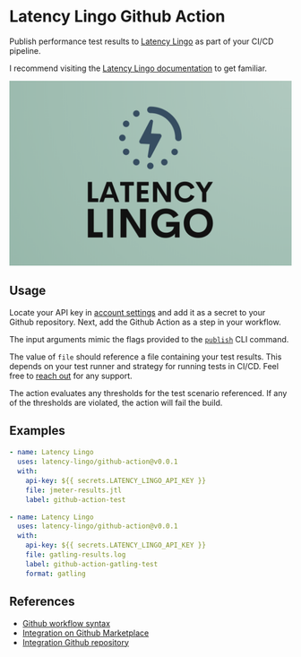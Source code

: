 
# Latency Lingo Github Action

Publish performance test results to [Latency Lingo](https://latencylingo.com) as part of your CI/CD pipeline.

I recommend visiting the [Latency Lingo documentation](https://docs.latencylingo.com) to get familiar.

![](assets/logo_full.png)

## Usage
Locate your API key in [account settings](https://latencylingo.com/account/api-access) and add it as a secret to your Github repository. Next, add the Github Action as a step in your workflow.

The input arguments mimic the flags provided to the [`publish`](https://docs.latencylingo.com/docs/cli/commands/publish) CLI command.

The value of `file` should reference a file containing your test results. This depends on your test runner and strategy for running tests in CI/CD. Feel free to [reach out](mailto:support@latencylingo.com) for any support.

The action evaluates any thresholds for the test scenario referenced. If any of the thresholds are violated, the action will fail the build.

## Examples
```yml
- name: Latency Lingo
  uses: latency-lingo/github-action@v0.0.1
  with:
    api-key: ${{ secrets.LATENCY_LINGO_API_KEY }}
    file: jmeter-results.jtl
    label: github-action-test
```

```yml
- name: Latency Lingo
  uses: latency-lingo/github-action@v0.0.1
  with:
    api-key: ${{ secrets.LATENCY_LINGO_API_KEY }}
    file: gatling-results.log
    label: github-action-gatling-test
    format: gatling
```

## References
- [Github workflow syntax](https://docs.github.com/en/actions/using-workflows/workflow-syntax-for-github-actions)
- [Integration on Github Marketplace](https://github.com/marketplace/actions/latency-lingo-performance-test-coverage)
- [Integration Github repository](https://github.com/latency-lingo/github-action)
